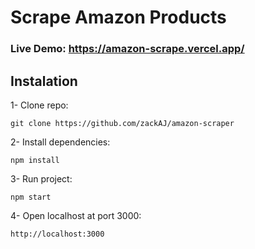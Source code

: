 # Scrape Amazon Products

### Live Demo: https://amazon-scrape.vercel.app/

## Instalation

1- Clone repo:
```
git clone https://github.com/zackAJ/amazon-scraper
```

2- Install dependencies:
```
npm install
```

3- Run project:
```
npm start
```

4- Open localhost at port 3000:
```
http://localhost:3000
```

